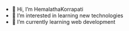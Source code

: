 - 👋 Hi, I’m HemalathaKorrapati
- 👀 I’m interested in learning new technologies
- 🌱 I’m currently learning web development

<!---
HemalathaKorrapati/HemalathaKorrapati is a ✨ special ✨ repository because its `README.md` (this file) appears on your GitHub profile.
You can click the Preview link to take a look at your changes.
--->
